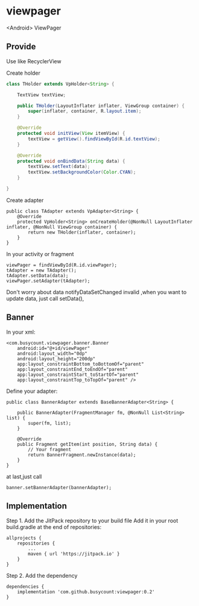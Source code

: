# viewpager
&lt;Android> ViewPager


## Provide
Use like RecyclerView

Create holder
```java
class THolder extends VpHolder<String> {

    TextView textView;

    public THolder(LayoutInflater inflater, ViewGroup container) {
        super(inflater, container, R.layout.item);
    }

    @Override
    protected void initView(View itemView) {
        textView = getView().findViewById(R.id.textView);
    }

    @Override
    protected void onBindData(String data) {
        textView.setText(data);
        textView.setBackgroundColor(Color.CYAN);
    }

}
```

Create adapter
```
public class TAdapter extends VpAdapter<String> {
    @Override
    protected VpHolder<String> onCreateHolder(@NonNull LayoutInflater inflater, @NonNull ViewGroup container) {
        return new THolder(inflater, container);
    }
}
```

In your activity or fragment
```
viewPager = findViewById(R.id.viewPager);
tAdapter = new TAdapter();
tAdapter.setData(data);
viewPager.setAdapter(tAdapter);
```
Don't worry about data notifyDataSetChanged invalid ,when you want to update data, just call setData(),

## Banner
In your xml:
```
<com.busycount.viewpager.banner.Banner
    android:id="@+id/viewPager"
    android:layout_width="0dp"
    android:layout_height="200dp"
    app:layout_constraintBottom_toBottomOf="parent"
    app:layout_constraintEnd_toEndOf="parent"
    app:layout_constraintStart_toStartOf="parent"
    app:layout_constraintTop_toTopOf="parent" />
```

Define your adapter:
```
public class BannerAdapter extends BaseBannerAdapter<String> {

    public BannerAdapter(FragmentManager fm, @NonNull List<String> list) {
        super(fm, list);
    }

    @Override
    public Fragment getItem(int position, String data) {
        // Your fragment
        return BannerFragment.newInstance(data);
    }
}
```

at last,just call
```
banner.setBannerAdapter(bannerAdapter);
```

## Implementation
Step 1. Add the JitPack repository to your build file Add it in your root build.gradle at the end of repositories:
```
allprojects {
    repositories {
        ...
        maven { url 'https://jitpack.io' }
    }
}
```

Step 2. Add the dependency
```
dependencies {
    implementation 'com.github.busycount:viewpager:0.2'
}
```